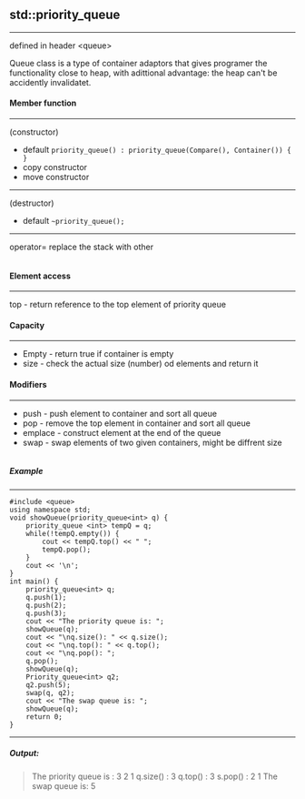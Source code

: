 ## std::priority_queue
---
defined in header \<queue\>


Queue class is a type of container adaptors that gives programer the functionality close to heap, with adittional advantage: the heap can't be accidently invalidatet.

#### Member function
---
(constructor) 
* default ```priority_queue() : priority_queue(Compare(), Container()) { } ```
* copy constructor
* move constructor
---
(destructor)
* default ```~priority_queue();```
---
operator=
replace the stack with other
```priorityQueue = std::move(otherPriorityQueue.priorityQueue)
```

#### Element access
---
top - return reference to the top element of priority queue

#### Capacity
---
* Empty - return true if container is empty
* size - check the actual size (number) od elements and return it

#### Modifiers
---
* push - push element to container and sort all queue
* pop - remove the top element in container and sort all queue
* emplace - construct element at the end of the queue
* swap - swap elements of two given containers, might be diffrent size
```std::swap(q1, q2);
```

##### Example
---
```#include <iostream>
#include <queue>
using namespace std;
void showQueue(priority_queue<int> q) {
    priority_queue <int> tempQ = q;
    while(!tempQ.empty()) {
        cout << tempQ.top() << " ";
        tempQ.pop();
    }
    cout << '\n';
}
int main() {
    priority_queue<int> q;
    q.push(1);
    q.push(2);
    q.push(3);
    cout << "The priority queue is: ";
    showQueue(q);
    cout << "\nq.size(): " << q.size();
    cout << "\nq.top(): " << q.top();
    cout << "\nq.pop(): ";
    q.pop();
    showQueue(q);
    Priority_queue<int> q2;
    q2.push(5);
    swap(q, q2);
    cout << "The swap queue is: ";
    showQueue(q);
    return 0;
}
```

---
##### Output:
>The priority queue is : 	3	2	1
>q.size() : 3
>q.top() : 3
>s.pop() : 	2	1
>The swap queue is: 5




